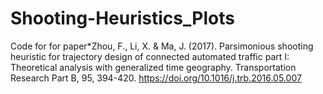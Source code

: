 # Shooting-Heuristics_Plots
Code for  for paper*Zhou, F., Li, X. &amp; Ma, J. (2017). Parsimonious shooting heuristic for trajectory design of connected automated traffic part I: Theoretical analysis with generalized time geography. Transportation Research Part B, 95, 394-420. https://doi.org/10.1016/j.trb.2016.05.007
